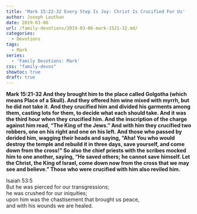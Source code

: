 ```yaml
---
title: 'Mark 15:22-32 Every Step Is Joy: Christ Is Crucified For Us'
author: Joseph Louthan
date: 2019-03-06
url: /family-devotions/2019-03-06-mark-1521-32.md/
categories:
  - Devotions
tags:
  - Mark
series:
  - 'Family Devotions: Mark'
css: "family-devos"
showtoc: true
draft: true
---
```


**Mark 15:21-32 And they brought him to the place called Golgotha (which means Place of a Skull). And they offered him wine mixed with myrrh, but he did not take it. And they crucified him and divided his garments among them, casting lots for them, to decide what each should take. And it was the third hour when they crucified him. And the inscription of the charge against him read, “The King of the Jews.” And with him they crucified two robbers, one on his right and one on his left. And those who passed by derided him, wagging their heads and saying, “Aha! You who would destroy the temple and rebuild it in three days, save yourself, and come down from the cross!” So also the chief priests with the scribes mocked him to one another, saying, “He saved others; he cannot save himself. Let the Christ, the King of Israel, come down now from the cross that we may see and believe.” Those who were crucified with him also reviled him.**

Isaiah 53:5  
	But he was pierced for our transgressions;  
		he was crushed for our iniquities;  
	upon him was the chastisement that brought us peace,  
		and with his wounds we are healed.